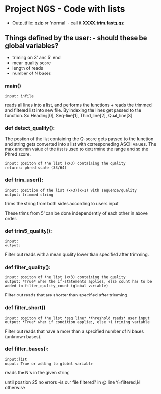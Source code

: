 
# Project NGS - Code with lists
- Outputfile: gzip or 'normal' - call it **XXXX.trim.fastq.gz**

## Things defined by the user: - should these be global variables?
- triming on 3' and 5' end
- mean quality score 
- length of reads
- number of N bases 
### main()

    input: infile
reads all lines into a list, and performs the functions + reads the trimmed and filtered list into new file. By indexing the lines get passed to the function. 
So Heading[0], Seq-line[1], Third_line[2], Qual_line[3]


### def detect_quality():
The postion of the list containing the Q-score gets passed to the function and string gets converted into a list with corresponeding
ASCII values. The max and min value of the list is used to determine the range and so the Phred score.
    
    input: positon of the list (x+3) containing the quality 
    returns: phred scale (33/64)

### def trim_user():
    input: position of the list (x+3)(x+1) with sequence/quality
    output: trimmed string

trims the string from both sides according to users input


These trims from 5' can be done independently of each other in above order.
### def trim5_quality():
    input:
    output:

Filter out reads with a mean quality lower than specified after trimming.
### def filter_quality():
    input: positon of the list (x+3) containing the quality 
    output: *True* when the if-statements applies, else count has to be added to filter_quality_count (global variable)

Filter out reads that are shorter than specified after trimming.
### def filter_short():
    input: positon of the list *seq_line* *threshold_reads* user input
    output: *True* when if condition applies, else +1 triming variable 

Filter out reads that have a more than a specified number of N bases (unknown bases).
### def filter_bases():
    input:list 
    ouput: True or adding to global variable
 
 reads the N's in the given string 

until position 25 no errors -is our file filtered? in @ line Y=filtered,N otherwise
